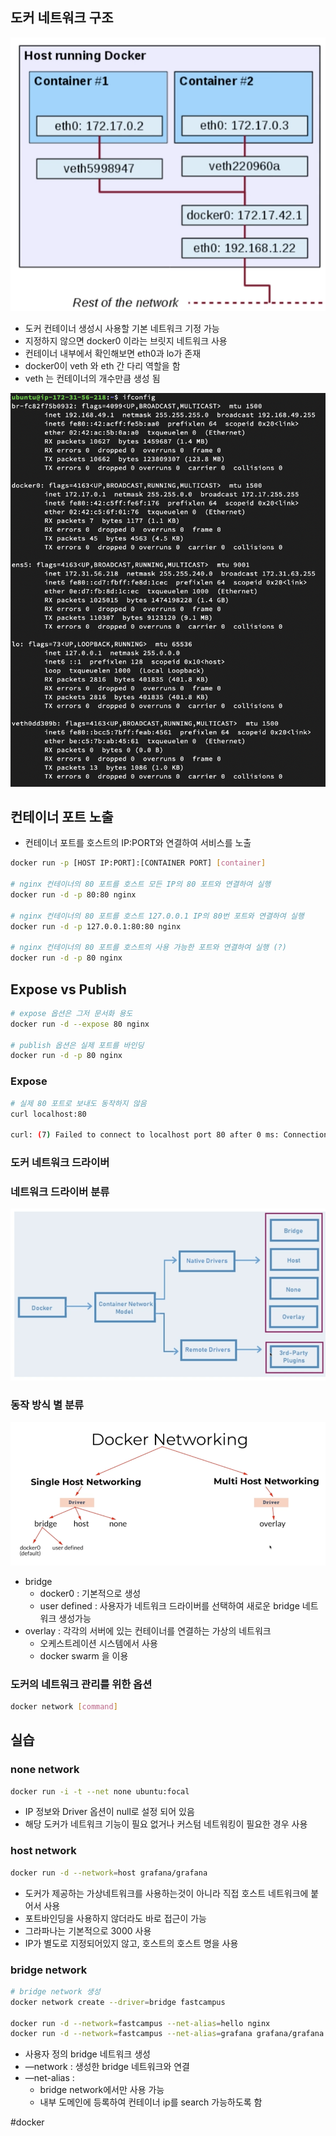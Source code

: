 ## 도커 네트워크 구조

![Untitled](01_Learning_Summary/Docker/img/docker%20container%20-%20network%20de3f55b5ee5f43d8a947f5311ba9fb02/Untitled.png)

- 도커 컨테이너 생성시 사용할 기본 네트워크 기정 가능
- 지정하지 않으면 docker0 이라는 브릿지 네트워크 사용
- 컨테이너 내부에서 확인해보면 eth0과 lo가 존재
- docker0이 veth 와 eth 간 다리 역할을 함
- veth 는 컨테이너의 개수만큼 생성 됨

![Untitled](01_Learning_Summary/Docker/img/docker%20container%20-%20network%20de3f55b5ee5f43d8a947f5311ba9fb02/Untitled%201.png)

## 컨테이너 포트 노출

- 컨테이너 포트를 호스트의 IP:PORT와 연결하여 서비스를 노출

```bash
docker run -p [HOST IP:PORT]:[CONTAINER PORT] [container]

# nginx 컨테이너의 80 포트를 호스트 모든 IP의 80 포트와 연결하여 실행
docker run -d -p 80:80 nginx

# nginx 컨테이너의 80 포트를 호스트 127.0.0.1 IP의 80번 포트와 연결하여 실행
docker run -d -p 127.0.0.1:80:80 nginx

# nginx 컨테이너의 80 포트를 호스트의 사용 가능한 포트와 연결하여 실행 (?)
docker run -d -p 80 nginx
```

## Expose vs Publish

```bash
# expose 옵션은 그저 문서화 용도
docker run -d --expose 80 nginx

# publish 옵션은 실제 포트를 바인딩
docker run -d -p 80 nginx
```

### Expose

```bash
# 실제 80 포트로 보내도 동작하지 않음
curl localhost:80

curl: (7) Failed to connect to localhost port 80 after 0 ms: Connection refused
```

### 도커 네트워크 드라이버

### 네트워크 드라이버 분류

![Untitled](01_Learning_Summary/Docker/img/docker%20container%20-%20network%20de3f55b5ee5f43d8a947f5311ba9fb02/Untitled%202.png)

### 동작 방식 별 분류

![Untitled](01_Learning_Summary/Docker/img/docker%20container%20-%20network%20de3f55b5ee5f43d8a947f5311ba9fb02/Untitled%203.png)

- bridge
    - docker0 : 기본적으로 생성
    - user defined : 사용자가 네트워크 드라이버를 선택하여 새로운 bridge 네트워크 생성가능
- overlay : 각각의 서버에 있는 컨테이너를 연결하는 가상의 네트워크
    - 오케스트레이션 시스템에서 사용
    - docker swarm 을 이용

### 도커의 네트워크 관리를 위한 옵션

```bash
docker network [command]
```

## 실습

### none network

```bash
docker run -i -t --net none ubuntu:focal
```

- IP 정보와 Driver 옵션이 null로 설정 되어 있음
- 해당 도커가 네트워크 기능이 필요 없거나 커스텀 네트워킹이 필요한 경우 사용

### host network

```bash
docker run -d --network=host grafana/grafana
```

- 도커가 제공하는 가상네트워크를 사용하는것이 아니라 직접 호스트 네트워크에 붙어서 사용
- 포트바인딩을 사용하지 않더라도 바로 접근이 가능
- 그라파나는 기본적으로 3000 사용
- IP가 별도로 지정되어있지 않고, 호스트의 호스트 명을 사용

### bridge network

```bash
# bridge network 생성
docker network create --driver=bridge fastcampus

docker run -d --network=fastcampus --net-alias=hello nginx
docker run -d --network=fastcampus --net-alias=grafana grafana/grafana
```

- 사용자 정의 bridge 네트워크 생성
- —network : 생성한 bridge 네트워크와 연결
- —net-alias :
    - bridge network에서만 사용 가능
    - 내부 도메인에 등록하여 컨테이너 ip를 search 가능하도록 함

#docker 